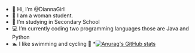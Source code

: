 - 👋 Hi, I’m @DiannaGirl
- 👩 I am a woman student.
- 🏫 I’m studying in Secondary School
- 💻 I’m currently coding two programming languages those are Java and Python
- 🏊 I like swimming and cycling 🚴
*[![Anurag's GitHub stats](https://github-readme-stats.vercel.app/api?username=diannagirl)](https://github.com/anuraghazra/github-readme-stats)


